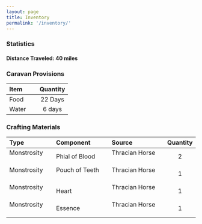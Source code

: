 ```yaml
---
layout: page
title: Inventory
permalink: '/inventory/'
---
```


### Statistics

#### Distance Traveled: 40 miles



### Caravan Provisions

| Item | Quantity |
|:-----|:--------:|
| Food  &emsp;| 22 Days  |
| Water &emsp;| 6 days   |

### Crafting Materials

|Type         |Component      |Source         |Quantity       |
|:------------|:--------------|:--------------|:-------------:|
|Monstrosity &emsp;|Phial of Blood &emsp;|Thracian Horse &emsp;| 2           |
|Monstrosity &emsp;|Pouch of Teeth &emsp;|Thracian Horse &emsp;| 1           |
|Monstrosity &emsp;|Heart          &emsp;|Thracian Horse &emsp;| 1           |
|Monstrosity &emsp;|Essence        &emsp;|Thracian Horse &emsp;| 1           |


